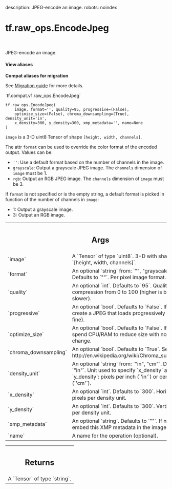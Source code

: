 description: JPEG-encode an image.
robots: noindex

# tf.raw_ops.EncodeJpeg

<!-- Insert buttons and diff -->

<table class="tfo-notebook-buttons tfo-api nocontent" align="left">

</table>



JPEG-encode an image.

<section class="expandable">
  <h4 class="showalways">View aliases</h4>
  <p>
<b>Compat aliases for migration</b>
<p>See
<a href="https://www.tensorflow.org/guide/migrate">Migration guide</a> for
more details.</p>
<p>`tf.compat.v1.raw_ops.EncodeJpeg`</p>
</p>
</section>

<pre class="devsite-click-to-copy prettyprint lang-py tfo-signature-link">
<code>tf.raw_ops.EncodeJpeg(
    image, format=&#x27;&#x27;, quality=95, progressive=(False),
    optimize_size=(False), chroma_downsampling=(True), density_unit=&#x27;in&#x27;,
    x_density=300, y_density=300, xmp_metadata=&#x27;&#x27;, name=None
)
</code></pre>



<!-- Placeholder for "Used in" -->

`image` is a 3-D uint8 Tensor of shape `[height, width, channels]`.

The attr `format` can be used to override the color format of the encoded
output.  Values can be:

*   `''`: Use a default format based on the number of channels in the image.
*   `grayscale`: Output a grayscale JPEG image.  The `channels` dimension
    of `image` must be 1.
*   `rgb`: Output an RGB JPEG image. The `channels` dimension
    of `image` must be 3.

If `format` is not specified or is the empty string, a default format is picked
in function of the number of channels in `image`:

*   1: Output a grayscale image.
*   3: Output an RGB image.

<!-- Tabular view -->
 <table class="responsive fixed orange">
<colgroup><col width="214px"><col></colgroup>
<tr><th colspan="2"><h2 class="add-link">Args</h2></th></tr>

<tr>
<td>
`image`
</td>
<td>
A `Tensor` of type `uint8`.
3-D with shape `[height, width, channels]`.
</td>
</tr><tr>
<td>
`format`
</td>
<td>
An optional `string` from: `"", "grayscale", "rgb"`. Defaults to `""`.
Per pixel image format.
</td>
</tr><tr>
<td>
`quality`
</td>
<td>
An optional `int`. Defaults to `95`.
Quality of the compression from 0 to 100 (higher is better and slower).
</td>
</tr><tr>
<td>
`progressive`
</td>
<td>
An optional `bool`. Defaults to `False`.
If True, create a JPEG that loads progressively (coarse to fine).
</td>
</tr><tr>
<td>
`optimize_size`
</td>
<td>
An optional `bool`. Defaults to `False`.
If True, spend CPU/RAM to reduce size with no quality change.
</td>
</tr><tr>
<td>
`chroma_downsampling`
</td>
<td>
An optional `bool`. Defaults to `True`.
See http://en.wikipedia.org/wiki/Chroma_subsampling.
</td>
</tr><tr>
<td>
`density_unit`
</td>
<td>
An optional `string` from: `"in", "cm"`. Defaults to `"in"`.
Unit used to specify `x_density` and `y_density`:
pixels per inch (`'in'`) or centimeter (`'cm'`).
</td>
</tr><tr>
<td>
`x_density`
</td>
<td>
An optional `int`. Defaults to `300`.
Horizontal pixels per density unit.
</td>
</tr><tr>
<td>
`y_density`
</td>
<td>
An optional `int`. Defaults to `300`.
Vertical pixels per density unit.
</td>
</tr><tr>
<td>
`xmp_metadata`
</td>
<td>
An optional `string`. Defaults to `""`.
If not empty, embed this XMP metadata in the image header.
</td>
</tr><tr>
<td>
`name`
</td>
<td>
A name for the operation (optional).
</td>
</tr>
</table>



<!-- Tabular view -->
 <table class="responsive fixed orange">
<colgroup><col width="214px"><col></colgroup>
<tr><th colspan="2"><h2 class="add-link">Returns</h2></th></tr>
<tr class="alt">
<td colspan="2">
A `Tensor` of type `string`.
</td>
</tr>

</table>

